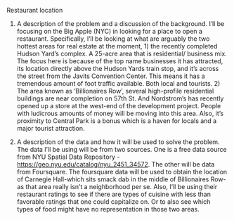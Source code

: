 Restaurant location

1.	A description of the problem and a discussion of the background.
I’ll be focusing on the Big Apple (NYC) in looking for a place to open a restaurant. Specifically, I’ll be looking at what are arguably the two hottest areas for real estate at the moment, 1) the recently completed Hudson Yard’s complex. A 25-acre area that is residential/ business mix. The focus here is because of the top name businesses it has attracted, its location directly above the Hudson Yards train stop, and it’s across the street from the Javits Convention Center. This means it has a tremendous amount of foot traffic available. Both local and tourists. 2) The area known as ‘Billionaires Row’, several high-profile residential buildings are near completion on 57th St. And Nordstrom’s has recently opened up a store at the west-end of the development project. People with ludicrous amounts of money will be moving into this area. Also, it’s proximity to Central Park is a bonus which is a haven for locals and a major tourist attraction.

2.	A description of the data and how it will be used to solve the problem.
The data I’ll be using will be from two sources. One is a free data source from NYU Spatial Data Repository -https://geo.nyu.edu/catalog/nyu_2451_34572. The other will be data from Foursquare. The foursquare data will be used to obtain the location of Carnegie Hall-which sits smack dab in the middle of Billionaires Row-as that area really isn’t a neighborhood per se. Also, I’ll be using their restaurant ratings to see if there are types of cuisine with less than favorable ratings that one could capitalize on. Or to also see which types of food might have no representation in those two areas.

